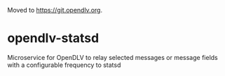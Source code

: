 Moved to https://git.opendlv.org.

# opendlv-statsd
Microservice for OpenDLV to relay selected messages or message fields with a configurable frequency to statsd

